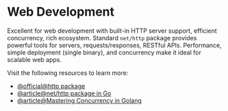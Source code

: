 # Web Development

Excellent for web development with built-in HTTP server support, efficient concurrency, rich ecosystem. Standard `net/http` package provides powerful tools for servers, requests/responses, RESTful APIs. Performance, simple deployment (single binary), and concurrency make it ideal for scalable web apps.

Visit the following resources to learn more:

- [@official@http package](https://pkg.go.dev/net/http)
- [@article@net/http package in Go](https://medium.com/@emonemrulhasan35/net-http-package-in-go-e178c67d87f1)
- [@article@Mastering Concurrency in Golang](https://thelinuxcode.com/mastering-concurrency-in-golang-a-deep-dive-into-the-waitgroup/)
